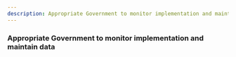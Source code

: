 ```yaml
---
description: Appropriate Government to monitor implementation and maintain data
---
```


### Appropriate Government to monitor implementation and maintain data